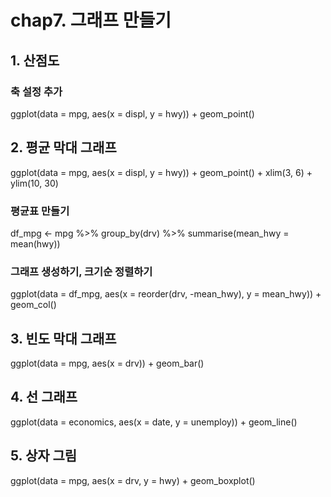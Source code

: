 # chap7. 그래프 만들기

## 1. 산점도

### 축 설정 추가
ggplot(data = mpg, aes(x = displ, y = hwy)) +
  geom_point()

## 2. 평균 막대 그래프
ggplot(data = mpg, aes(x = displ, y = hwy)) +
  geom_point() +
  xlim(3, 6) +
  ylim(10, 30)

### 평균표 만들기
df_mpg <- mpg %>%
  group_by(drv) %>%
  summarise(mean_hwy = mean(hwy))

### 그래프 생성하기, 크기순 정렬하기
ggplot(data = df_mpg, aes(x = reorder(drv, -mean_hwy), y = mean_hwy)) + 
  geom_col()

## 3. 빈도 막대 그래프
ggplot(data = mpg, aes(x = drv)) + 
  geom_bar()

## 4. 선 그래프
ggplot(data = economics, aes(x = date, y = unemploy)) +
  geom_line()

## 5. 상자 그림
ggplot(data = mpg, aes(x = drv, y = hwy) +
         geom_boxplot()